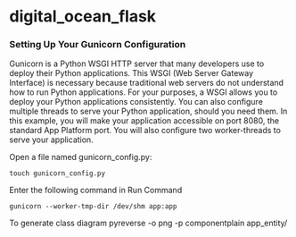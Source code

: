# digital_ocean_flask
### Setting Up Your Gunicorn Configuration

Gunicorn is a Python WSGI HTTP server that many developers use to deploy their Python applications. This WSGI (Web Server Gateway Interface) is necessary because traditional web servers do not understand how to run Python applications. For your purposes, a WSGI allows you to deploy your Python applications consistently. You can also configure multiple threads to serve your Python application, should you need them. In this example, you will make your application accessible on port 8080, the standard App Platform port. You will also configure two worker-threads to serve your application.

Open a file named gunicorn_config.py:
```
touch gunicorn_config.py
```


Enter the following command in Run Command
```
gunicorn --worker-tmp-dir /dev/shm app:app
```

To generate class diagram
pyreverse -o png -p componentplain app_entity/
